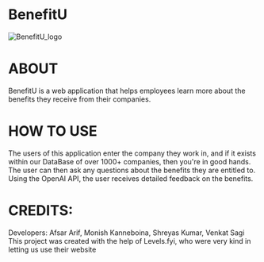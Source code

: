 # BenefitU 
![BenefitU_logo](https://github.com/VenSagi/BenefitU/assets/77018162/f1c2f029-3270-4a61-9ec7-fd215a12f8dc)

# ABOUT
BenefitU is a web application that helps employees learn more about the benefits they receive from their companies. 

# HOW TO USE
The users of this application enter the company they work in, and if it exists within our DataBase of over 1000+ companies, then you're in good hands.
The user can then ask any questions about the benefits they are entitled to. 
Using the OpenAI API, the user receives detailed feedback on the benefits.


# CREDITS:
Developers: Afsar Arif, Monish Kanneboina, Shreyas Kumar, Venkat Sagi
This project was created with the help of Levels.fyi, who were very kind in letting us use their website
